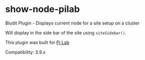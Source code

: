 # show-node-pilab
Bludit Plugin - Displays current node for a site setup on a cluster

Will display in the side bar of the site using `siteSidebar()`. 

This plugin was built for [Pi Lab](https://pilab.dev)

Compatibility: 3.9.x
